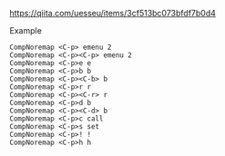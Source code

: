 
https://qiita.com/uesseu/items/3cf513bc073bfdf7b0d4
 

Example

```
CompNoremap <C-p> emenu 2
CompNoremap <C-p><C-p> emenu 2
CompNoremap <C-p>e e
CompNoremap <C-p>b b
CompNoremap <C-p><C-b> b
CompNoremap <C-p>r r
CompNoremap <C-p><C-r> r
CompNoremap <C-p>d b
CompNoremap <C-p><C-d> b
CompNoremap <C-p>c call
CompNoremap <C-p>s set
CompNoremap <C-p>! !
CompNoremap <C-p>h h
```

